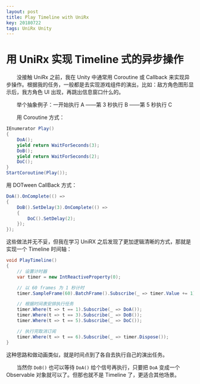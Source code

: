 ```yaml
---
layout: post
title: Play Timeline with UniRx
key: 20180722
tags: UniRx Unity
---
```

# 用 UniRx 实现 Timeline 式的异步操作

　　没接触 UniRx 之前，我在 Unity 中通常用 Coroutine 或 Callback 来实现异步操作。根据我的任务，一般都是去实现游戏组件的演出，比如：敌方角色图形显示后，我方角色 UI 出现，再跳出信息窗口什么的。

　　举个抽象例子：一开始执行 A ——第 3 秒执行 B ——第 5 秒执行 C

<!-- more -->

　　用 Coroutine 方式：

```C#
IEnumerator Play()
{
    DoA();
    yield return WaitForSeconds(3);
    DoB();
    yield return WaitForSeconds(2);
    DoC();
}
StartCoroutine(Play());
```

用 DOTween CallBack 方式：

```C#
DoA().OnComplete(() =>
{
    DoB().SetDelay(3).OnComplete(() =>
    {
        DoC().SetDelay(2);
    });
});
```

这些做法并无不妥，但我在学习 UniRX 之后发现了更加逻辑清晰的方式，那就是实现一个 Timeline 时间轴：

```C#
void PlayTimeline()
{
    // 设置计时器
    var timer = new IntReactiveProperty(0);

    // 以 60 frames 为 1 秒计时
    timer.SampleFrame(60).BatchFrame().Subscribe(_ => timer.Value += 1);

    // 根据时间表安排执行任务
    timer.Where(t => t == 1).Subscribe(_ => DoA());
    timer.Where(t => t == 3).Subscribe(_ => DoB());
    timer.Where(t => t == 5).Subscribe(_ => DoC());

    // 执行完取消订阅
    timer.Where(t => t == 6).Subscribe(_ => timer.Dispose());
}
```

这种思路和做动画类似，就是时间点到了各自去执行自己的演出任务。

　　当然你 `DoB()` 也可以等待 `DoA()` 给个信号再执行，只要把 `DoA` 变成一个 Observable 对象就可以了。但那也就不是 Timeline 了，更适合其他场景。
